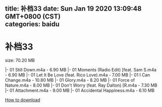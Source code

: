 
title: 补档33
date: Sun Jan 19 2020 13:09:48 GMT+0800 (CST)    
categories: baidu
---

# 补档33
size: 70.20 MB
 
 
|- 01 Still Down.m4a - 6.90 MB
|- 01 Moments (Radio Edit) [feat. Sam S.m4a - 6.90 MB
|- 01 Let It Be Love (feat. Rico Love).m4a - 7.00 MB
|- 01 I Can Change.m4a - 10.80 MB
|- 01 Glory.m4a - 8.20 MB
|- 01 Force of Nature.m4a - 8.00 MB
|- 01 Don't Worry (feat. Ray Dalton) [R.m4a - 7.30 MB
|- 01 Attachment.m4a - 9.00 MB
|- 01 Accidental Happiness.m4a - 6.10 MB

[How to download](https://bpcam.bemobtrk.com/go/2ceec3aa-1ca2-46d6-b9ff-aaa5c184517c?jno=904)